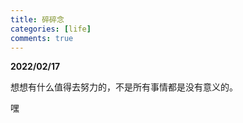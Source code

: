 ```yaml
---
title: 碎碎念
categories: [life]
comments: true
---
```


**2022/02/17**

想想有什么值得去努力的，不是所有事情都是没有意义的。

嘿